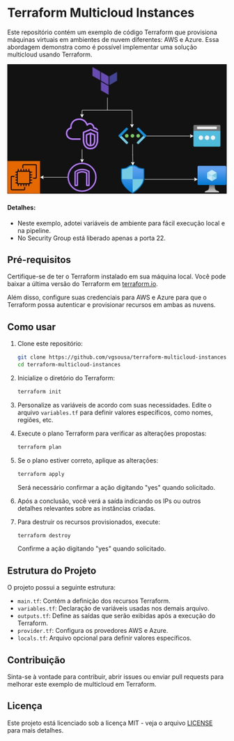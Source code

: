 # Terraform Multicloud Instances

Este repositório contém um exemplo de código Terraform que provisiona máquinas virtuais em ambientes de nuvem diferentes: AWS e Azure. Essa abordagem demonstra como é possível implementar uma solução multicloud usando Terraform.

![Esboço do Projeto](schema.jpg)

#### Detalhes:
- Neste exemplo, adotei variáveis de ambiente para fácil execução local e na pipeline. 
- No Security Group está liberado apenas a porta 22.

## Pré-requisitos

Certifique-se de ter o Terraform instalado em sua máquina local. Você pode baixar a última versão do Terraform em [terraform.io](https://www.terraform.io/downloads.html).

Além disso, configure suas credenciais para AWS e Azure para que o Terraform possa autenticar e provisionar recursos em ambas as nuvens. 

## Como usar

1. Clone este repositório:

    ```bash
    git clone https://github.com/vgsousa/terraform-multicloud-instances.git
    cd terraform-multicloud-instances
    ```

2. Inicialize o diretório do Terraform:

    ```bash
    terraform init
    ```

3. Personalize as variáveis de acordo com suas necessidades. Edite o arquivo `variables.tf` para definir valores específicos, como nomes, regiões, etc.

4. Execute o plano Terraform para verificar as alterações propostas:

    ```bash
    terraform plan
    ```

5. Se o plano estiver correto, aplique as alterações:

    ```bash
    terraform apply
    ```

    Será necessário confirmar a ação digitando "yes" quando solicitado.

6. Após a conclusão, você verá a saída indicando os IPs ou outros detalhes relevantes sobre as instâncias criadas.

7. Para destruir os recursos provisionados, execute:

    ```bash
    terraform destroy
    ```

    Confirme a ação digitando "yes" quando solicitado.

## Estrutura do Projeto

O projeto possui a seguinte estrutura:

- `main.tf`: Contém a definição dos recursos Terraform.
- `variables.tf`: Declaração de variáveis usadas nos demais arquivo.
- `outputs.tf`: Define as saídas que serão exibidas após a execução do Terraform.
- `provider.tf`: Configura os provedores AWS e Azure.
- `locals.tf`: Arquivo opcional para definir valores específicos.

## Contribuição

Sinta-se à vontade para contribuir, abrir issues ou enviar pull requests para melhorar este exemplo de multicloud em Terraform.

## Licença

Este projeto está licenciado sob a licença MIT - veja o arquivo [LICENSE](LICENSE) para mais detalhes.
